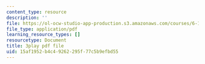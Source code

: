 ```yaml
---
content_type: resource
description: ''
file: https://ol-ocw-studio-app-production.s3.amazonaws.com/courses/6-189-multicore-programming-primer-january-iap-2007/15af1952b4c49262295f77c5b9efbd55_hd4roBsrYA8.pdf
file_type: application/pdf
learning_resource_types: []
resourcetype: Document
title: 3play pdf file
uid: 15af1952-b4c4-9262-295f-77c5b9efbd55
---
```

